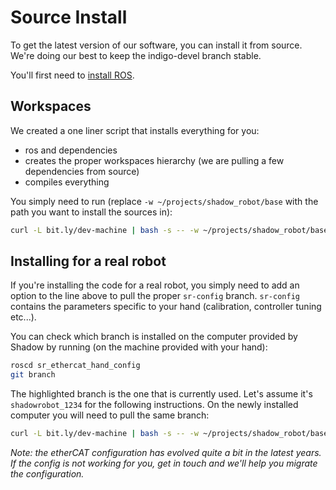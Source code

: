 # Source Install
To get the latest version of our software, you can install it from source. We're doing our best to keep the indigo-devel branch stable.

You'll first need to [install ROS](http://wiki.ros.org/indigo/Installation/Ubuntu).

## Workspaces

We created a one liner script that installs everything for you:
 - ros and dependencies
 - creates the proper workspaces hierarchy (we are pulling a few dependencies from source)
 - compiles everything

You simply need to run (replace `-w ~/projects/shadow_robot/base` with the path you want to install the sources in):

```bash
curl -L bit.ly/dev-machine | bash -s -- -w ~/projects/shadow_robot/base
```

## Installing for a real robot

If you're installing the code for a real robot, you simply need to add an option to the line above to pull the proper `sr-config` branch. `sr-config` contains the parameters specific to your hand (calibration, controller tuning etc...).

You can check which branch is installed on the computer provided by Shadow by running (on the machine provided with your hand):

```bash
roscd sr_ethercat_hand_config
git branch
```

The highlighted branch is the one that is currently used. Let's assume it's `shadowrobot_1234` for the following instructions. On the newly installed computer you will need to pull the same branch:

```bash
curl -L bit.ly/dev-machine | bash -s -- -w ~/projects/shadow_robot/base -c shadowrobot_1234
```

*Note: the etherCAT configuration has evolved quite a bit in the latest years. If the config is not working for you, get in touch and we'll help you migrate the configuration.*
